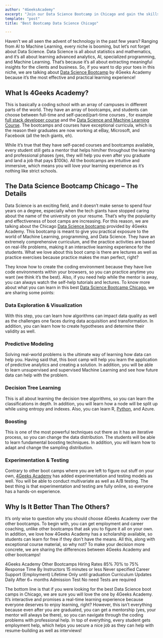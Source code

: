 ```yaml
---
author: "4GeeksAcademy"
excerpt: "Join our Data Science Bootcamp in Chicago and gain the skills you need to succeed. Hands-on training, expert instructors, and a supportive community await! Apply now."
template: "post"
title: "Best Bootcamp Data Science Chicago"

---
```


Haven’t we all seen the advent of technology in the past few years? Ranging from AI to Machine Learning, every niche is booming, but let’s not forget about Data Science. Data Science is all about statistics and mathematics, and it’s all about learning advanced analytics, AI, specialized programming, and Machine Learning. 
That’s because it’s all about extracting meaningful insights for the clients and business. So, if you want to dip your toes in this niche, we are talking about [Data Science Bootcamp](https://4geeksacademy.com/us/coding-bootcamps/datascience-machine-learning) by 4Geeks Academy because it’s the most effective and practical learning experience!

## What Is 4Geeks Academy?

This is basically a coding school with an array of campuses in different parts of the world. They have an array of bootcamps, and students can choose between full-time and self-paced/part-time courses , for example [full stack developer course](https://4geeksacademy.com/us/coding-bootcamps/part-time-full-stack-developer) and the [Data Science and Machine Learning Course](https://4geeksacademy.com/us/coding-bootcamps/datascience-machine-learning). The bootcamps and courses have exceptional curricula, which is the reason their graduates are now working at eBay, Microsoft, and Facebook (all the tech giants, eh).

While it’s true that they have self-paced courses and bootcamps available, every student still gets a mentor that helps him/her throughout the learning and professional phases (yes, they will help you even after you graduate and land a job that pays $100k). All the bootcamps are intuitive and immersive, which means you will love your learning experience as it’s nothing like strict schools.

## The Data Science Bootcamp Chicago – The Details

Data Science is an exciting field, and it doesn’t make sense to spend four years on a degree, especially when the tech giants have stopped caring about the name of the university on your resume. That’s why the popularity and effectiveness of boot camps are increasing. For this reason, we are talking about the Chicago [Data Science bootcamp](https://4geeksacademy.com/us/coding-bootcamps/datascience-machine-learning) provided by 4Geeks Academy. This bootcamp is meant to give you practical exposure to the world of Machine Learning, programming, and Data Science. They have an extremely comprehensive curriculum, and the practice activities are based on real-life problems, making it an interactive learning experience for the students. What we love about this boot camp is there are lectures as well as practice exercises because practice makes the man perfect, right? 

They know how to create the coding environment because they have live code environments within your browsers, so you can practice anytime you want (we think it’s the best). Also, if you need help while the mentor is away, you can always watch the self-help tutorials and lectures. To know more about what you can learn in this best [Data Science Bootcamp Chicago](https://4geeksacademy.com/us/coding-campus/coding-bootcamp-miami), we are sharing some points:

### Data Exploration & Visualization

With this step, you can learn how algorithms can impact data quality as well as the challenges one faces during data acquisition and transformation. In addition, you can learn how to create hypotheses and determine their validity as well.

### Predictive Modeling

Solving real-world problems is the ultimate way of learning how data can help you. Having said that, this boot camp will help you learn the application of predictive analytics and creating a solution. In addition, you will be able to learn unsupervised and supervised Machine Learning and see how future data can help with the problem.

### Decision Tree Learning

This is all about learning the decision tree algorithms, so you can learn the classifications in depth. In addition, you will learn how a node will be split up while using entropy and indexes. Also, you can learn R, [Python](https://4geeks.com/technology/python), and Azure.

### Boosting

This is one of the most powerful techniques out there as it has an iterative process, so you can change the data distribution. 
The students will be able to learn fundamental boosting techniques. In addition, you will learn how to adapt and change the sampling distribution.

### Experimentation & Testing

Contrary to other boot camps where you are left to figure out stuff on your own, [4Geeks Academy](https://4geeksacademy.com/) has added experimentation and testing models as well. You will be able to conduct multivariate as well as A/B testing. The best thing is that experimentation and testing are fully online, so everyone has a hands-on experience.

## Why Is It Better Than The Others?

It’s only wise to question why you should choose 4Geeks Academy over the other bootcamps. To begin with, you can get employment and career coaching, unlike other bootcamps that ask you to figure it all on your own. In addition, we love how 4Geeks Academy has a scholarship available, so students can learn for free if they don’t have the means. All this, along with exceptional course material, so why not? To make your decision more concrete, we are sharing the differences between 4Geeks Academy and other bootcamps!

4Geeks Academy 	Other Bootcamps 
Hiring Rates	85%	70% to 75% 
Response Time By Instructors 	15 minutes or less 	Never specified 
Career Support (Employment) 	Lifetime 	Only until graduation 
Curriculum Updates 	Daily 	After 6+ months 
Admission Test 	No need	Tests are required 


The bottom line is that if you were looking for the best Data Science boot camps in Chicago, we are sure you will love the one by 4Geeks Academy. It’s interactive and promises a real-time learning experience because everyone deserves to enjoy learning, right?
However, this isn’t everything because even after you are graduated, you can get a mentorship (yes, your mentor will always be there), so you can navigate through the coding problems with professional help. In top of everything, every student gets employment help, which helps you secure a nice job as they can help with resume-building as well as interviews!

